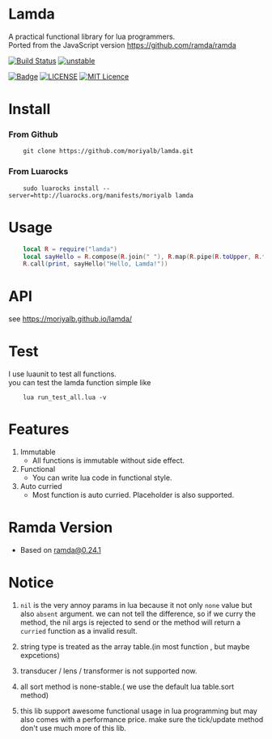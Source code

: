 # Lamda 

A practical functional library for lua programmers.   
Ported from the JavaScript version https://github.com/ramda/ramda

[![Build Status](https://travis-ci.org/moriyalb/lamda.svg?branch=master)](https://travis-ci.org/moriyalb/lamda)
[![unstable](http://badges.github.io/stability-badges/dist/stable.svg)](http://github.com/badges/stability-badges)

[![Badge](https://img.shields.io/badge/link-996.icu-%23FF4D5B.svg?style=flat-square)](https://996.icu/#/en_US)
[![LICENSE](https://img.shields.io/badge/license-Anti%20996-blue.svg?style=flat-square)](https://github.com/996icu/996.ICU/blob/master/LICENSE)
[![MIT Licence](https://badges.frapsoft.com/os/mit/mit.svg?v=103)](https://opensource.org/licenses/mit-license.php)

# Install

### From Github
```
    git clone https://github.com/moriyalb/lamda.git
```

### From Luarocks
```
    sudo luarocks install --server=http://luarocks.org/manifests/moriyalb lamda
```

# Usage

```lua
    local R = require("lamda")
    local sayHello = R.compose(R.join(" "), R.map(R.pipe(R.toUpper, R.trim, R.take(3))), R.split(","))
    R.call(print, sayHello("Hello, Lamda!"))
```

# API

see https://moriyalb.github.io/lamda/

# Test

I use luaunit to test all functions.  
you can test the lamda function simple like
```
    lua run_test_all.lua -v
```

# Features

1. Immutable  
    * All functions is immutable without side effect. 
2. Functional  
    * You can write lua code in functional style. 	
3. Auto curried  
    * Most function is auto curried. Placeholder is also supported.

# Ramda Version

* Based on ramda@0.24.1
	
# Notice

1. `nil` is the very annoy params in lua because it not only `none` value but also `absent` argument. 
	we can not tell the difference, so if we curry the method, the nil args is rejected to send or the method 
 	will return a `curried` function as a invalid result.
 	
2. string type is treated as the array table.(in most function , but maybe expcetions)

3. transducer / lens / transformer is not supported now.

4. all sort method is none-stable.( we use the default lua table.sort method)

5. this lib support awesome functional usage in lua programming but may also comes with a performance price. 
	make sure the tick/update method don't use much more of this lib.
